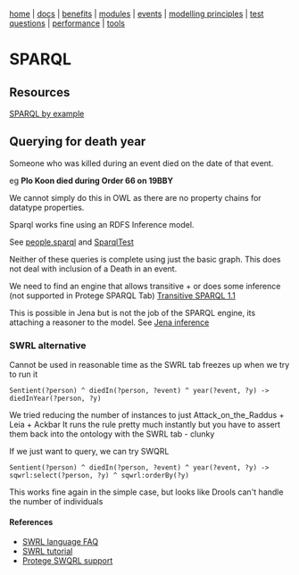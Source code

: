 [home](../) |
[docs](../docs/) |
[benefits](../docs/benefits.md) |
[modules](../docs/modularisation.md) |
[events](../docs/events.md) |
[modelling principles](../docs/modelling-principles.md) |
[test questions](../docs/test-questions.md) |
[performance](../docs/performance.md) |
[tools](../docs/tools.md)

# SPARQL

## Resources
[SPARQL by example](https://www.w3.org/2009/Talks/0615-qbe/)

## Querying for death year
Someone who was killed during an event died on the date of that event.

eg **Plo Koon died during Order 66 on 19BBY**

We cannot simply do this in OWL as there are no property chains for datatype properties.

Sparql works fine using an RDFS Inference model.

See [people.sparql](people.sparql) and [SparqlTest](../src/test/java/com/nickd/sw/SparqlTest.java)

Neither of these queries is complete using just the basic graph.
This does not deal with inclusion of a Death in an event.

We need to find an engine that allows transitive + or does some inference (not supported in Protege SPARQL Tab)
[Transitive SPARQL 1.1](https://stackoverflow.com/questions/8569810/sparql-querying-transitive)

This is possible in Jena but is not the job of the SPARQL engine, its attaching a reasoner to the model.
See [Jena inference](https://jena.apache.org/documentation/inference/)


### SWRL alternative

Cannot be used in reasonable time as the SWRL tab freezes up when we try to run it

    Sentient(?person) ^ diedIn(?person, ?event) ^ year(?event, ?y) -> diedInYear(?person, ?y)

We tried reducing the number of instances to just Attack_on_the_Raddus + Leia + Ackbar
It runs the rule pretty much instantly but you have to assert them back into the ontology with the SWRL tab - clunky

If we just want to query, we can try SWQRL

    Sentient(?person) ^ diedIn(?person, ?event) ^ year(?event, ?y) -> sqwrl:select(?person, ?y) ^ sqwrl:orderBy(?y)

This works fine again in the simple case, but looks like Drools can't handle the number of individuals

#### References

* [SWRL language FAQ](https://github.com/protegeproject/swrlapi/wiki/SWRLLanguageFAQ)
* [SWRL tutorial](https://drive.google.com/file/d/1Ofk0HxmJdKspsSAmzOdB9PsXpvR3nJqv/view)
* [Protege SWQRL support](https://github.com/protegeproject/swrlapi/wiki/SQWRL)